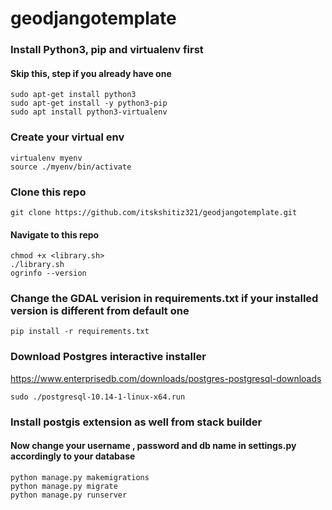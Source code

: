 # geodjangotemplate
### Install Python3, pip and virtualenv first
#### Skip this, step if you already have one

    sudo apt-get install python3
    sudo apt-get install -y python3-pip
    sudo apt install python3-virtualenv

### Create your virtual env
    virtualenv myenv
    source ./myenv/bin/activate
### Clone this repo
    git clone https://github.com/itskshitiz321/geodjangotemplate.git
#### Navigate to this repo 
    chmod +x <library.sh>
    ./library.sh
    ogrinfo --version
### Change the GDAL verision in requirements.txt if your installed version is different from default one 
    pip install -r requirements.txt

### Download Postgres interactive installer



https://www.enterprisedb.com/downloads/postgres-postgresql-downloads




    sudo ./postgresql-10.14-1-linux-x64.run

### Install postgis extension as well from stack builder



#### Now change your username , password and db name in settings.py accordingly to your database
    python manage.py makemigrations
    python manage.py migrate
    python manage.py runserver
